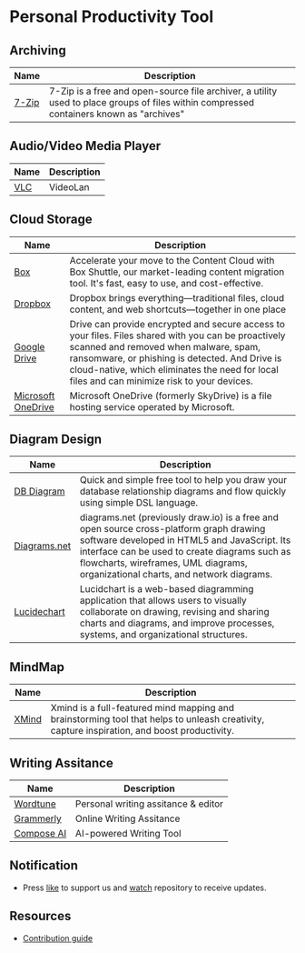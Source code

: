 # Personal Productivity Tool

## Archiving

| Name      | Description |
| ----------- | ----------- |
| [7-Zip](https://www.7-zip.org/)   | 7-Zip is a free and open-source file archiver, a utility used to place groups of files within compressed containers known as "archives" |

## Audio/Video Media Player

| Name      | Description |
| ----------- | ----------- |
| [VLC](https://www.videolan.org/)   | VideoLan |

## Cloud Storage

| Name      | Description |
| ----------- | ----------- |
| [Box](https://www.box.com/home)   | Accelerate your move to the Content Cloud with Box Shuttle, our market-leading content migration tool. It's fast, easy to use, and cost-effective. |
| [Dropbox](https://www.dropbox.com/)   | Dropbox brings everything—traditional files, cloud content, and web shortcuts—together in one place |
| [Google Drive](https://www.google.com/intl/en_in/drive/)   | Drive can provide encrypted and secure access to your files. Files shared with you can be proactively scanned and removed when malware, spam, ransomware, or phishing is detected. And Drive is cloud-native, which eliminates the need for local files and can minimize risk to your devices. |
| [Microsoft OneDrive](https://www.microsoft.com/en-in/microsoft-365/onedrive/online-cloud-storage)   | Microsoft OneDrive (formerly SkyDrive) is a file hosting service operated by Microsoft. |


## Diagram Design

| Name      | Description |
| ----------- | ----------- |
| [DB Diagram](https://dbdiagram.io/home)   | Quick and simple free tool to help you draw your database relationship diagrams and flow quickly using simple DSL language.  |
| [Diagrams.net](https://www.diagrams.net/)   | diagrams.net (previously draw.io) is a free and open source cross-platform graph drawing software developed in HTML5 and JavaScript. Its interface can be used to create diagrams such as flowcharts, wireframes, UML diagrams, organizational charts, and network diagrams.  |
| [Lucidechart](https://www.lucidchart.com/pages/)   | Lucidchart is a web-based diagramming application that allows users to visually collaborate on drawing, revising and sharing charts and diagrams, and improve processes, systems, and organizational structures.  |

## MindMap

| Name      | Description |
| ----------- | ----------- |
| [XMind](https://xmind.app/)   | Xmind is a full-featured mind mapping and brainstorming tool that helps to unleash creativity, capture inspiration, and boost productivity. |

## Writing Assitance

| Name      | Description |
| ----------- | ----------- |
| [Wordtune](https://www.wordtune.com/)      | Personal writing assitance & editor       |
| [Grammerly](https://www.grammarly.com/)      | Online Writing Assitance       |
| [Compose AI](https://www.compose.ai/)      | AI-powered Writing Tool       |

## Notification
* Press [like](https://github.com/codewithmmak/QATools/stargazers) to support us and [watch](https://github.com/codewithmmak/QATools/subscription) repository to receive updates.

## Resources
* [Contribution guide](https://github.com/codewithmmak/QATools/blob/master/CONTRIBUTING.md)
